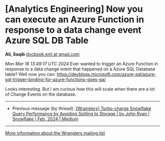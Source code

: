 








[Analytics Engineering] Now you can execute an Azure Function in response to a data change event Azure SQL DB Table
===================================================================================================================


**Ali, Saqib**
[docbook.xml at gmail.com](mailto:wranglers%40analyticsengineering.net?Subject=Re%3A%20%5BWranglers%5D%20Now%20you%20can%20execute%20an%20Azure%20Function%20in%20response%20to%20a%0A%20data%20change%20event%20Azure%20SQL%20DB%20Table&In-Reply-To=%3CCABDm0O9qWzTh_VDkzGii01b%3D05di%2BXFV4awOwiVv%2BTnvhqcJ%2Bg%40mail.gmail.com%3E "[Wranglers] Now you can execute an Azure Function in response to a data change event Azure SQL DB Table")   

*Mon Mar 18 13:49:17 UTC 2024*
Ever wanted to trigger an Azure Function in response to a data change event
that happened on a Azure SQL Database table? Well now you can:
<https://devblogs.microsoft.com/azure-sql/azure-sql-trigger-binding-for-azure-functions-goes-ga/>


Looks interesting. But I am curious how this will scale when there are a
lot of Change Events on the database.
  
  




---


* Previous message (by thread): [[Wranglers] Turbo-charge Snowflake Query Performance by Avoiding Spilling to Storage \| by John Ryan \| Snowflake \| Feb, 2024 \| Medium](000020.html)




---


[More information about the Wranglers
mailing list](https://analyticsengineering.net/mailman/listinfo/wranglers)  




